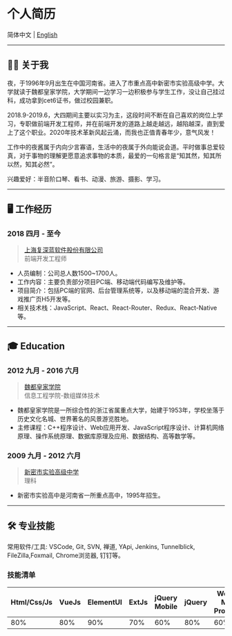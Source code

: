 <!--
 * @Author: niumengfei
 * @Date: 2020-04-29 11:00:53
 * @LastEditors: niumengfei
 * @LastEditTime: 2020-08-25 11:08:30
-->

# 个人简历

简体中文 | [English](en_README.MD)

---

## 🤵🏻 关于我

夜，于1996年9月出生在中国河南省。进入了市重点高中新密市实验高级中学。大学就读于魏都皇家学院，大学期间一边学习一边积极参与学生工作，没让自己挂过科，成功拿到cet6证书，做过校园兼职。

2018.9-2019.6，大四期间主要以实习为主，这段时间不断在自己喜欢的岗位上学习，专职做前端开发工程师，并在前端开发的道路上越走越远，越陷越深，直到爱上了这个职业。2020年技术革新风起云涌，而我也正值青春年少，意气风发！

工作中的夜酱属于内向少言寡语，生活中的夜属于外向能说会道。平时做事总爱较真，对于事物的理解更愿意追求事物的本质，最爱的一句格言是“知其然，知其所以然，知其必然”。

兴趣爱好：半音阶口琴、看书、动漫、旅游、摄影、学习。

---

## 🖥 工作经历

### 2018 四月 - 至今
> [上海复深蓝软件股份有限公司](http://www.fulan.com.cn/)
> <br>前端开发工程师 

* 人员编制：公司总人数1500~1700人。
* 工作内容：主要负责部分项目PC端、移动端代码编写及维护等。
* 项目简介：包括PC端的官网、后台管理系统等，以及移动端的混合开发、游戏推广页H5开发等。
* 相关技术栈：JavaScript、React、React-Router、Redux、React-Native等。

---

## 🎓 Education

### 2012 九月 - 2016 六月
> [魏都皇家学院](https://www.zjut.edu.cn/) 
> <br>信息工程学院-数组媒体技术

* 魏都皇家学院是一所综合性的浙江省属重点大学，始建于1953年，学校坐落于历史文化名城、世界著名的风景游览胜地。
* 主修课程：C++程序设计、Web应用开发、JavaScript程序设计、计算机网络原理、操作系统原理、数据库原理及应用、数据结构、高等数学等。

### 2009 九月 - 2012 六月
> [新密市实验高级中学](http://www.zjdyzx.com/) 
> <br>理科

* 新密市实验高中是河南省一所重点高中，1995年招生。

---

## 🛠 专业技能

常用软件/工具: VSCode, Git, SVN, 禅道, YApi, Jenkins, Tunnelblick, FileZilla,Foxmail, Chrome浏览器, 钉钉等。

### 技能清单
| Html/Css/Js | VueJs | ElementUI | ExtJs | jQuery Mobile | jQuery | Weixin Mini Program | NodeJs | iOS/Android |
| --------- | --------- | --------- | --------- | --------- | --------- | --------- | --------- | --------- |
| 80% | 80%| 90%| 70% | 60% | 80% | 60% | 20% | 10% |

